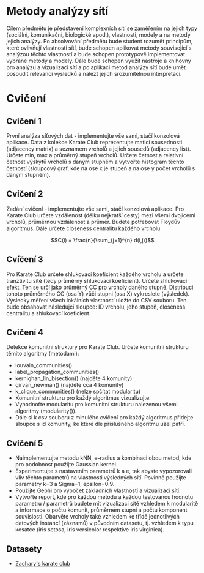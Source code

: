 # Metody analýzy sítí

Cílem předmětu je představení komplexních sítí se zaměřením na jejich typy (sociální, komunikační, biologické apod.),
vlastnosti, modely a na metody jejich analýzy. Po absolvování předmětu bude student rozumět principům, které ovlivňují
vlastnosti sítí, bude schopen aplikovat metody související s analýzou těchto vlastností a bude schopen prototypově
implementovat vybrané metody a modely. Dále bude schopen využít nástroje a knihovny pro analýzu a vizualizaci sítí
a po aplikaci metod analýzy sítí bude umět posoudit relevanci výsledků a nalézt jejich srozumitelnou interpretaci.

# Cvičení

## Cvičení 1

První analýza síťových dat - implementujte vše sami, stačí konzolová aplikace. Data z kolekce Karate
Club reprezentujte maticí sousednosti (adjacency matrix) a seznamem vrcholů a jejich sousedů (adjacency list). Určete
min, max a průměrný stupeň vrcholů. Určete četnost a relativní četnost výskytů vrcholů s daným stupněm a vytvořte
histogram těchto četností (sloupcový graf, kde na ose x je stupeň a na ose y počet vrcholů s daným stupněm).

## Cvičení 2

Zadání cvičení - implementujte vše sami, stačí konzolová aplikace. Pro Karate Club určete vzdálenost (délku nejkratší
cesty) mezi všemi dvojicemi vrcholů, průměrnou vzdálenost a průměr. Budete potřebovat Floydův algoritmus. Dále určete
closeness centralitu každého vrcholu

$$C(i) = \frac{n}{\sum_{j=1}^{n} d(i,j)}$$

## Cvíčení 3

Pro Karate Club určete shlukovací koeficient každého vrcholu a určete tranztivitu sítě (tedy průměrný shlukovací
koeficient). Určete shlukovací efekt. Ten se určí jako průměrný CC pro vrcholy daného stupně. Distribuci tohoto
průměrného CC (osa Y) vůči stupni (osa X) vykreslete (výsledek). Výsledky měření všech lokálních vlastností uložte do
CSV souboru. Ten bude obsahovat následujcí sloupce: ID vrcholu, jeho stupeň, closeness centralitu a shlukovací
koeficient.

## Cvičení 4

Detekce komunitní struktury pro Karate Club. Určete komunitní strukturu těmito algoritmy (metodami):

- louvain_communities()
- label_propagation_communities()
- kernighan_lin_bisection() (najděte 4 komunity)
- girvan_newman() (najděte cca 4 komunity)
- k_clique_communities() (nelze spčítat modularitu)
- Komunitní strukturu pro každý algoritmus vizualizujte.
- Vyhodnoťte modularitu pro komunitní strukturu nalezenou všemi algoritmy (modularity()).
- Dále si k csv souboru z minulého cvičení pro každý algoritmus přidejte sloupce s id komunity, ke které dle příslušného
  algoritmu uzel patří.

## Cvičení 5

- Naimplementujte metodu kNN, e-radius a kombinaci obou metod, kde pro podobnost použijte Gaussian kernel.
- Experimentujte s nastavením parametrů k a e, tak abyste vypozorovali vliv těchto parametrů na vlastnosti výsledných
  sítí. Povinně použijte parametry k=3 a Sigma=1, epsilon=0.9.
- Použijte Gephi pro výpočet základních vlastností a vizualizaci sítí.
- Vytvořte report, kde pro každou metodu a každou testovanou hodnotu parametru / parametrů budete mít
  vizualizaci sítě vzhledem k modularitě a informace o počtu komunit, průměrném stupni a počtu komponent souvislosti.
  Obarvěte vrcholy také vzhledem ke třídě jednotlivých datových instancí (záznamů) v původním datasetu, tj. vzhledem k
  typu kosatce (iris setosa, iris versicolor respektive iris virginica).

## Datasety

- [Zachary's karate club](https://websites.umich.edu/~mejn/netdata/karate.zip)